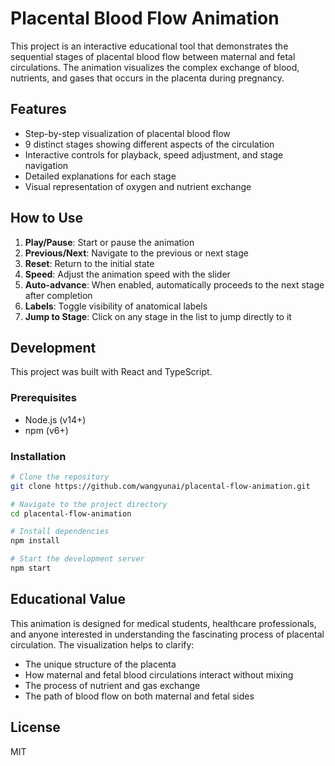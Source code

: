 # Placental Blood Flow Animation

This project is an interactive educational tool that demonstrates the sequential stages of placental blood flow between maternal and fetal circulations. The animation visualizes the complex exchange of blood, nutrients, and gases that occurs in the placenta during pregnancy.

## Features

- Step-by-step visualization of placental blood flow
- 9 distinct stages showing different aspects of the circulation
- Interactive controls for playback, speed adjustment, and stage navigation
- Detailed explanations for each stage
- Visual representation of oxygen and nutrient exchange

## How to Use

1. **Play/Pause**: Start or pause the animation
2. **Previous/Next**: Navigate to the previous or next stage
3. **Reset**: Return to the initial state
4. **Speed**: Adjust the animation speed with the slider
5. **Auto-advance**: When enabled, automatically proceeds to the next stage after completion
6. **Labels**: Toggle visibility of anatomical labels
7. **Jump to Stage**: Click on any stage in the list to jump directly to it

## Development

This project was built with React and TypeScript.

### Prerequisites

- Node.js (v14+)
- npm (v6+)

### Installation

```bash
# Clone the repository
git clone https://github.com/wangyunai/placental-flow-animation.git

# Navigate to the project directory
cd placental-flow-animation

# Install dependencies
npm install

# Start the development server
npm start
```

## Educational Value

This animation is designed for medical students, healthcare professionals, and anyone interested in understanding the fascinating process of placental circulation. The visualization helps to clarify:

- The unique structure of the placenta
- How maternal and fetal blood circulations interact without mixing
- The process of nutrient and gas exchange
- The path of blood flow on both maternal and fetal sides

## License

MIT
